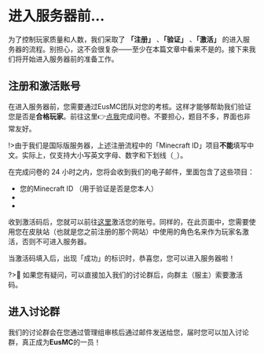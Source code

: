 # 进入服务器前...

为了控制玩家质量和人数，我们采取了 **「注册」** 、**「验证」** 、**「激活」** 的进入服务器的流程。别担心，这不会很复杂——至少在本篇文章中看来不是的。接下来我们将开始进入服务器前的准备工作。

## 注册和激活账号

在进入服务器前，您需要通过EusMC团队对您的考核。这样才能够帮助我们验证您是否是**合格玩家**。前往这里👉[点我](https://skin.sotap.org/auth/register)完成问卷。不要担心，题目不多，界面也非常友好。

!>由于我们是国际版服务器，上述注册流程中的「Minecraft ID」项目**不能**填写中文。实际上，仅支持大小写英文字母、数字和下划线（`_`）。

在完成问卷的 24 小时之内，您将会收到我们的电子邮件，里面包含了这些项目：
- 您的Minecraft ID （用于验证是否是您本人）
- 
- 

收到激活码后，您就可以前往[这里](//sotap.org/redeem)激活您的账号。同样的，在此页面中，您需要使用您在皮肤站（也就是您之前注册的那个网站）中使用的角色名来作为玩家名激活，否则不可进入服务器。

当激活码填入后，出现「成功」的标识时，恭喜您，您可以进入服务器啦！

?>🤔 如果您有疑问，可以直接加入我们的讨论群后，向群主（服主）索要激活码。

## 进入讨论群

我们的讨论群会在您通过管理组审核后通过邮件发送给您，届时您可以加入讨论群，真正成为**EusMC**的一员！